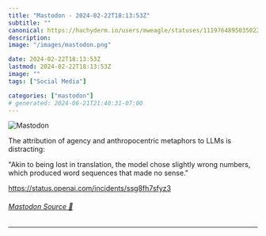 ```yaml
---
title: "Mastodon - 2024-02-22T18:13:53Z"
subtitle: ""
canonical: https://hachyderm.io/users/mweagle/statuses/111976489503502299
description:
image: "/images/mastodon.png"

date: 2024-02-22T18:13:53Z
lastmod: 2024-02-22T18:13:53Z
image: ""
tags: ["Social Media"]

categories: ["mastodon"]
# generated: 2024-06-21T21:40:31-07:00
---
```

![Mastodon](/images/mastodon.png)

<p>The attribution of agency and anthropocentric metaphors to LLMs is distracting:</p><p>&quot;Akin to being lost in translation, the model chose slightly wrong numbers, which produced word sequences that made no sense.&quot;</p><p><a href="https://status.openai.com/incidents/ssg8fh7sfyz3" target="_blank" rel="nofollow noopener noreferrer" translate="no"><span class="invisible">https://</span><span class="ellipsis">status.openai.com/incidents/ss</span><span class="invisible">g8fh7sfyz3</span></a></p>


###### [Mastodon Source 🐘](https://hachyderm.io/@mweagle/111976489503502299)

___
